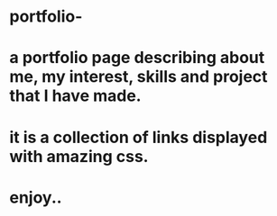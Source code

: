 # portfolio-

# a portfolio page describing about me, my interest, skills and project that I have made.

# it is a collection of links displayed with amazing css.

# enjoy..
